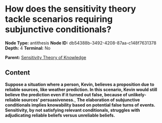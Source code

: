 # How does the sensitivity theory tackle scenarios requiring subjunctive conditionals?

**Node Type:** antithesis
**Node ID:** db54388b-3492-4208-87aa-c148f7631378
**Depth:** 4
**Terminal:** No

**Parent:** [Sensitivity Theory of Knowledge](sensitivity-theory-of-knowledge-synthesis-0cba4c05-a73d-4a5e-8f41-ab32dc1c0f67.md)

## Content

**Suppose a situation where a person, Kevin, believes a proposition due to reliable sources, like weather prediction. In this scenario, Kevin would still believe the prediction even if it turned out false, because of unlikely-reliable sources' persuasiveness.**, **The elaboration of subjunctive conditionals implies knowability based on potential false turns of events. Sensitivity, by not satisfying relevant conditionals, struggles with adjudicating reliable beliefs versus unreliable beliefs.**
